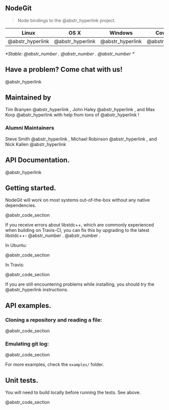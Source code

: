 ## NodeGit

> Node bindings to the @abstr_hyperlink project.

Linux | OS X | Windows | Coverage | Dependencies  
---|---|---|---|---  
@abstr_hyperlink  |  @abstr_hyperlink  |  @abstr_hyperlink  |  @abstr_hyperlink   
  
_*Stable: @abstr_number . @abstr_number . @abstr_number *_

## Have a problem? Come chat with us!

@abstr_hyperlink 

## Maintained by

Tim Branyen @abstr_hyperlink , John Haley @abstr_hyperlink , and Max Korp @abstr_hyperlink with help from tons of @abstr_hyperlink !

### Alumni Maintainers

Steve Smith @abstr_hyperlink , Michael Robinson @abstr_hyperlink , and Nick Kallen @abstr_hyperlink 

## API Documentation.

@abstr_hyperlink 

## Getting started.

NodeGit will work on most systems out-of-the-box without any native dependencies.

@abstr_code_section 

If you receive errors about libstdc++, which are commonly experienced when building on Travis-CI, you can fix this by upgrading to the latest libstdc++- @abstr_number . @abstr_number .

In Ubuntu:

@abstr_code_section 

In Travis:

@abstr_code_section 

If you are still encountering problems while installing, you should try the @abstr_hyperlink instructions.

## API examples.

### Cloning a repository and reading a file:

@abstr_code_section 

### Emulating git log:

@abstr_code_section 

For more examples, check the `examples/` folder.

## Unit tests.

You will need to build locally before running the tests. See above.

@abstr_code_section 
